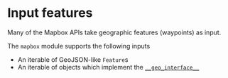 # Input features

Many of the Mapbox APIs take geographic features (waypoints) as input.

The `mapbox` module supports the following inputs

* An iterable of GeoJSON-like `Feature`s
* An iterable of objects which implement the [`__geo_interface__`](https://gist.github.com/sgillies/2217756)
